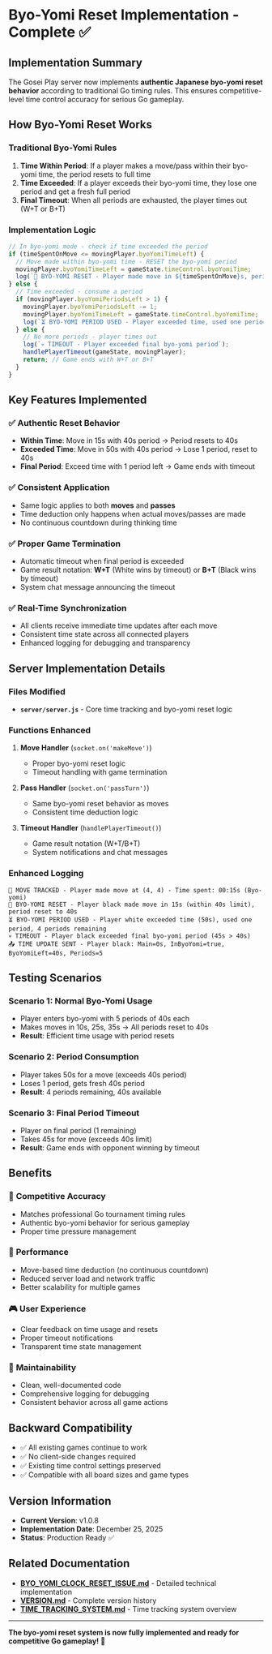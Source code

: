 # Byo-Yomi Reset Implementation - Complete ✅

## Implementation Summary

The Gosei Play server now implements **authentic Japanese byo-yomi reset behavior** according to traditional Go timing rules. This ensures competitive-level time control accuracy for serious Go gameplay.

## How Byo-Yomi Reset Works

### Traditional Byo-Yomi Rules
1. **Time Within Period**: If a player makes a move/pass within their byo-yomi time, the period resets to full time
2. **Time Exceeded**: If a player exceeds their byo-yomi time, they lose one period and get a fresh full period
3. **Final Timeout**: When all periods are exhausted, the player times out (W+T or B+T)

### Implementation Logic

```javascript
// In byo-yomi mode - check if time exceeded the period
if (timeSpentOnMove <= movingPlayer.byoYomiTimeLeft) {
  // Move made within byo-yomi time - RESET the byo-yomi period
  movingPlayer.byoYomiTimeLeft = gameState.timeControl.byoYomiTime;
  log(`🔄 BYO-YOMI RESET - Player made move in ${timeSpentOnMove}s, period reset to ${gameState.timeControl.byoYomiTime}s`);
} else {
  // Time exceeded - consume a period
  if (movingPlayer.byoYomiPeriodsLeft > 1) {
    movingPlayer.byoYomiPeriodsLeft -= 1;
    movingPlayer.byoYomiTimeLeft = gameState.timeControl.byoYomiTime;
    log(`⏳ BYO-YOMI PERIOD USED - Player exceeded time, used one period, ${movingPlayer.byoYomiPeriodsLeft} periods remaining`);
  } else {
    // No more periods - player times out
    log(`💀 TIMEOUT - Player exceeded final byo-yomi period`);
    handlePlayerTimeout(gameState, movingPlayer);
    return; // Game ends with W+T or B+T
  }
}
```

## Key Features Implemented

### ✅ Authentic Reset Behavior
- **Within Time**: Move in 15s with 40s period → Period resets to 40s
- **Exceeded Time**: Move in 50s with 40s period → Lose 1 period, reset to 40s
- **Final Period**: Exceed time with 1 period left → Game ends with timeout

### ✅ Consistent Application
- Same logic applies to both **moves** and **passes**
- Time deduction only happens when actual moves/passes are made
- No continuous countdown during thinking time

### ✅ Proper Game Termination
- Automatic timeout when final period is exceeded
- Game result notation: **W+T** (White wins by timeout) or **B+T** (Black wins by timeout)
- System chat message announcing the timeout

### ✅ Real-Time Synchronization
- All clients receive immediate time updates after each move
- Consistent time state across all connected players
- Enhanced logging for debugging and transparency

## Server Implementation Details

### Files Modified
- **`server/server.js`** - Core time tracking and byo-yomi reset logic

### Functions Enhanced
1. **Move Handler** (`socket.on('makeMove')`)
   - Proper byo-yomi reset logic
   - Timeout handling with game termination
   
2. **Pass Handler** (`socket.on('passTurn')`)
   - Same byo-yomi reset behavior as moves
   - Consistent time deduction logic

3. **Timeout Handler** (`handlePlayerTimeout()`)
   - Game result notation (W+T/B+T)
   - System notifications and chat messages

### Enhanced Logging
```
🎯 MOVE TRACKED - Player made move at (4, 4) - Time spent: 00:15s (Byo-yomi)
🔄 BYO-YOMI RESET - Player black made move in 15s (within 40s limit), period reset to 40s
⏳ BYO-YOMI PERIOD USED - Player white exceeded time (50s), used one period, 4 periods remaining
💀 TIMEOUT - Player black exceeded final byo-yomi period (45s > 40s)
📤 TIME UPDATE SENT - Player black: Main=0s, InByoYomi=true, ByoYomiLeft=40s, Periods=5
```

## Testing Scenarios

### Scenario 1: Normal Byo-Yomi Usage
- Player enters byo-yomi with 5 periods of 40s each
- Makes moves in 10s, 25s, 35s → All periods reset to 40s
- **Result**: Efficient time usage with period resets

### Scenario 2: Period Consumption
- Player takes 50s for a move (exceeds 40s period)
- Loses 1 period, gets fresh 40s period
- **Result**: 4 periods remaining, 40s available

### Scenario 3: Final Period Timeout
- Player on final period (1 remaining)
- Takes 45s for move (exceeds 40s limit)
- **Result**: Game ends with opponent winning by timeout

## Benefits

### 🎯 **Competitive Accuracy**
- Matches professional Go tournament timing rules
- Authentic byo-yomi behavior for serious gameplay
- Proper time pressure management

### 🚀 **Performance**
- Move-based time deduction (no continuous countdown)
- Reduced server load and network traffic
- Better scalability for multiple games

### 🎮 **User Experience**
- Clear feedback on time usage and resets
- Proper timeout notifications
- Transparent time state management

### 🔧 **Maintainability**
- Clean, well-documented code
- Comprehensive logging for debugging
- Consistent behavior across all game actions

## Backward Compatibility

- ✅ All existing games continue to work
- ✅ No client-side changes required
- ✅ Existing time control settings preserved
- ✅ Compatible with all board sizes and game types

## Version Information

- **Current Version**: v1.0.8
- **Implementation Date**: December 25, 2025
- **Status**: Production Ready ✅

## Related Documentation

- **[BYO_YOMI_CLOCK_RESET_ISSUE.md](BYO_YOMI_CLOCK_RESET_ISSUE.md)** - Detailed technical implementation
- **[VERSION.md](VERSION.md)** - Complete version history
- **[TIME_TRACKING_SYSTEM.md](TIME_TRACKING_SYSTEM.md)** - Time tracking system overview

---

**The byo-yomi reset system is now fully implemented and ready for competitive Go gameplay! 🎯** 